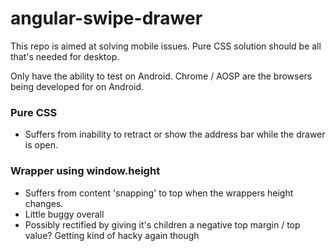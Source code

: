 # angular-swipe-drawer

This repo is aimed at solving mobile issues. Pure CSS solution should be all that's needed for desktop.

Only have the ability to test on Android. Chrome / AOSP are the browsers being developed for on Android.

### Pure CSS
- Suffers from inability to retract or show the address bar while the drawer is open.

### Wrapper using window.height
- Suffers from content 'snapping' to top when the wrappers height changes.
- Little buggy overall
- Possibly rectified by giving it's children a negative top margin / top value? Getting kind of hacky again though